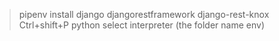 > pipenv install django djangorestframework django-rest-knox
> Ctrl+shift+P python select interpreter (the folder name env)
